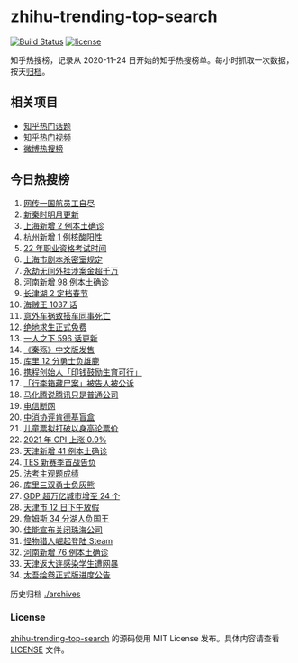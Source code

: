 # zhihu-trending-top-search

[![Build Status](https://github.com/justjavac/zhihu-trending-top-search/workflows/ci/badge.svg?branch=main)](https://github.com/justjavac/zhihu-trending-top-search/actions)
[![license](https://img.shields.io/github/license/justjavac/zhihu-trending-top-search)](https://github.com/justjavac/zhihu-trending-top-search/blob/main/LICENSE)

知乎热搜榜，记录从 2020-11-24 日开始的知乎热搜榜单。每小时抓取一次数据，按天[归档](./archives)。

## 相关项目

- [知乎热门话题](https://github.com/justjavac/zhihu-trending-hot-questions)
- [知乎热门视频](https://github.com/justjavac/zhihu-trending-hot-video)
- [微博热搜榜](https://github.com/justjavac/weibo-trending-hot-search)

## 今日热搜榜

<!-- BEGIN -->
<!-- 最后更新时间 Fri Jan 14 2022 14:17:38 GMT+0800 (China Standard Time) -->

1. [网传一国航员工自尽](https://www.zhihu.com/search?q=国航员工自尽)
1. [新秦时明月更新](https://www.zhihu.com/search?q=新秦时明月)
1. [上海新增 2 例本土确诊](https://www.zhihu.com/search?q=上海疫情)
1. [杭州新增 1 例核酸阳性](https://www.zhihu.com/search?q=杭州疫情)
1. [22 年职业资格考试时间](https://www.zhihu.com/search?q=职业资格考试时间)
1. [上海市剧本杀密室规定](https://www.zhihu.com/search?q=剧本杀)
1. [永劫无间外挂涉案金超千万](https://www.zhihu.com/search?q=永劫无间)
1. [河南新增 98 例本土确诊](https://www.zhihu.com/search?q=河南疫情)
1. [长津湖 2 定档春节](https://www.zhihu.com/search?q=水门桥)
1. [海贼王 1037 话](https://www.zhihu.com/search?q=海贼王)
1. [意外车祸致搭车同事死亡](https://www.zhihu.com/search?q=搭车死亡)
1. [绝地求生正式免费](https://www.zhihu.com/search?q=绝地求生)
1. [一人之下 596 话更新](https://www.zhihu.com/search?q=一人之下)
1. [《秦殇》中文版发售](https://www.zhihu.com/search?q=秦殇)
1. [库里 12 分勇士负雄鹿](https://www.zhihu.com/search?q=勇士)
1. [携程创始人「印钱鼓励生育可行」](https://www.zhihu.com/search?q=携程创始人)
1. [「行李箱藏尸案」被告人被公诉](https://www.zhihu.com/search?q=行李箱藏尸案)
1. [马化腾说腾讯只是普通公司](https://www.zhihu.com/search?q=马化腾)
1. [电信断网](https://www.zhihu.com/search?q=电信断网)
1. [中消协评肯德基盲盒](https://www.zhihu.com/search?q=肯德基盲盒)
1. [儿童票拟打破以身高论票价](https://www.zhihu.com/search?q=儿童票)
1. [2021 年 CPI 上涨 0.9%](https://www.zhihu.com/search?q=2021cpi)
1. [天津新增 41 例本土确诊](https://www.zhihu.com/search?q=天津疫情)
1. [TES 新赛季首战告负](https://www.zhihu.com/search?q=tes)
1. [法考主观题成绩](https://www.zhihu.com/search?q=法考主观题)
1. [库里三双勇士负灰熊](https://www.zhihu.com/search?q=勇士)
1. [GDP 超万亿城市增至 24 个](https://www.zhihu.com/search?q=GDP超万亿城市)
1. [天津市 12 日下午放假](https://www.zhihu.com/search?q=天津放假)
1. [詹姆斯 34 分湖人负国王](https://www.zhihu.com/search?q=湖人)
1. [佳能宣布关闭珠海公司](https://www.zhihu.com/search?q=佳能)
1. [怪物猎人崛起登陆 Steam](https://www.zhihu.com/search?q=怪物猎人崛起)
1. [河南新增 76 例本土确诊](https://www.zhihu.com/search?q=河南疫情)
1. [天津返大连感染学生遭网暴](https://www.zhihu.com/search?q=感染学生被网暴)
1. [太吾绘卷正式版进度公告](https://www.zhihu.com/search?q=太吾绘卷)

<!-- END -->

历史归档 [./archives](./archives)

### License

[zhihu-trending-top-search](https://github.com/justjavac/zhihu-trending-top-search)
的源码使用 MIT License 发布。具体内容请查看 [LICENSE](./LICENSE) 文件。
